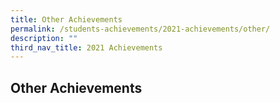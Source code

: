 ```yaml
---
title: Other Achievements
permalink: /students-achievements/2021-achievements/other/
description: ""
third_nav_title: 2021 Achievements
---
```

## Other Achievements